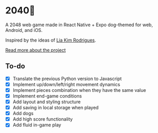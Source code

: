 # 2040🐶

A 2048 web game made in React Native + Expo dog-themed for web, Android, and
iOS.

Inspired by the ideas of [Lia Kim Rodrigues](https://github.com/liakimr).

[Read more about the project](https://www.notion.so/alebatistella/2040-0434b162042c4c9fb32346d01d91fa50)

## To-do

- [x] Translate the previous Python version to Javascript
- [x] Implement up/down/left/right movement dynamics
- [x] Implement pieces combination when they have the same value
- [x] Implement end-game conditions
- [x] Add layout and styling structure
- [x] Add saving in local storage when played
- [x] Add dogs
- [x] Add high score functionality
- [x] Add fluid in-game play
